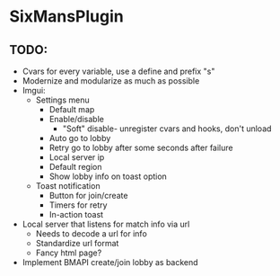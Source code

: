 # SixMansPlugin
## TODO:
* Cvars for every variable, use a define and prefix "s"
* Modernize and modularize as much as possible
*	Imgui:
	*	Settings menu
		*	Default map
		*	Enable/disable
			*	"Soft" disable- unregister cvars and hooks, don't unload
		*	Auto go to lobby
		*	Retry go to lobby after some seconds after failure
		*	Local server ip
		*	Default region
		*	Show lobby info on toast option
	*	Toast notification
		*	Button for join/create
		*	Timers for retry
		*	In-action toast
*	Local server that listens for match info via url
	*	Needs to decode a url for info
	*	Standardize url format
	*	Fancy html page?
*	Implement BMAPI create/join lobby as backend
